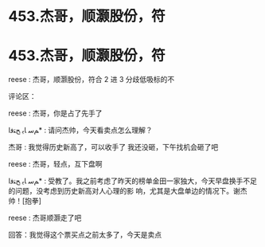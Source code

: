 # 453.杰哥，顺灏股份，符

# 453.杰哥，顺灏股份，符

reese : 杰哥，顺灏股份，符合 2 进 3 分歧低吸标的不

评论区：

reese : 杰哥，你是占了先手了

ﻢﺳ ﺎﯾ ﺢﺘﻓا* : 请问杰帅，今天看卖点怎么理解？

杰哥 : 我觉得历史新高了，可以收手了 我还没砸，下午找机会砸了吧

reese : 杰哥，轻点，互下盘啊

ﻢﺳ ﺎﯾ ﺢﺘﻓا* : 受教了。我之前考虑了昨天的榜单金田一家独大，今天早盘换手不足的问题，没考虑到历史新高对人心理的影 响，尤其是大盘单边的情况下。谢杰帅！[抱拳]

reese : 杰哥顺灏走了吧

回答：我觉得这个票买点之前太多了，今天是卖点